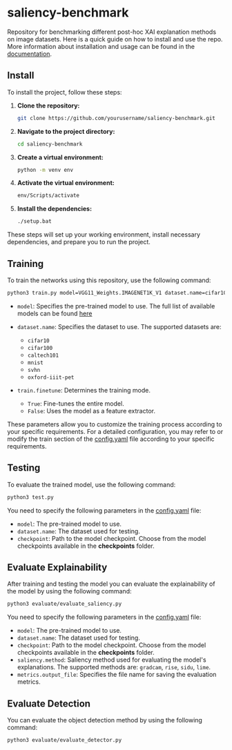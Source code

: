 # saliency-benchmark
Repository for benchmarking different post-hoc XAI explanation methods on image datasets. Here is a quick guide on how to install and use the repo. More information about installation and usage can be found in the [documentation](docs/README.md).

## Install
To install the project, follow these steps:

1. **Clone the repository:**

    ```bash
    git clone https://github.com/yourusername/saliency-benchmark.git
    ```

2. **Navigate to the project directory:**

    ```bash
    cd saliency-benchmark
    ```

3. **Create a virtual environment:**

    ```bash
    python -m venv env
    ```

4. **Activate the virtual environment:**

    ```bash
    env/Scripts/activate
    ```

5. **Install the dependencies:**

    ```bash
    ./setup.bat
    ```

These steps will set up your working environment, install necessary dependencies, and prepare you to run the project.

## Training

To train the networks using this repository, use the following command:

```bash
python3 train.py model=VGG11_Weights.IMAGENET1K_V1 dataset.name=cifar10 train.finetune=True
```
- `model`: Specifies the pre-trained model to use. The full list of available models can be found [here](https://pytorch.org/vision/stable/models.html#table-of-all-available-classification)

- `dataset.name`: Specifies the dataset to use. The supported datasets are:
    - `cifar10`
    - `cifar100`
    - `caltech101`
    - `mnist`
    - `svhn`
    - `oxford-iiit-pet`
  
- `train.finetune`: Determines the training mode.
    - `True`: Fine-tunes the entire model.
    - `False`: Uses the model as a feature extractor.

These parameters allow you to customize the training process according to your specific requirements. For a detailed configuration, you may refer to or modify the train section of the [config.yaml](config/config.yaml) file according to your specific requirements.

## Testing 

To evaluate the trained model, use the following command:

```bash
python3 test.py
```
You need to specify the following parameters in the [config.yaml](config/config.yaml) file:
- `model`: The pre-trained model to use.
- `dataset.name`: The dataset used for testing.
- `checkpoint`: Path to the model checkpoint. Choose from the model checkpoints available in the **checkpoints** folder.

## Evaluate Explainability 

After training and testing the model you can evaluate the explainability of the model by using the following command: 
```bash
python3 evaluate/evaluate_saliency.py
```
You need to specify the following parameters in the [config.yaml](config/config.yaml) file:
- `model`: The pre-trained model to use.
- `dataset.name`: The dataset used for testing.
- `checkpoint`: Path to the model checkpoint. Choose from the model checkpoints available in the **checkpoints** folder.
- `saliency.method`: Saliency method used for evaluating the model's explanations. The supported methods are: `gradcam`, `rise`, `sidu`, `lime`.
- `metrics.output_file`: Specifies the file name for saving the evaluation metrics.

## Evaluate Detection

You can evaluate the object detection method by using the following command:
```bash
python3 evaluate/evaluate_detector.py
```
